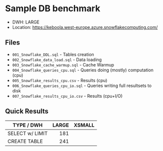 # Sample DB benchmark

- DWH: LARGE
- Location: https://keboola.west-europe.azure.snowflakecomputing.com/

## Files

- `001_Snowflake_DDL.sql` - Tables creation
- `002_Snowflake_data_load.sql` - Data loading
- `003_Snowflake_cache_warmup.sql` - Cache Warmup
- `004_Snowflake_queries_cpu.sql` - Queries doing (mostly) computation (cpu)
- `005_Snowflake_results_cpu.csv` - Results (cpu)
- `006_Snowflake_queries_cpu_io.sql` - Queries writing full resultsets to disk
- `007_Snowflake_results_cpu_io.csv` - Results (cpu+I/O)

## Quick Results

| TYPE / DWH  | LARGE | XSMALL |
| --- | ---: | ---: | 
| SELECT w/ LIMIT | 181 |  |
| CREATE TABLE | 241 |  |